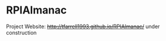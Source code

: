 RPIAlmanac
==========

Project Website: ~~http://tfarrell1993.github.io/RPIAlmanac/~~ under construction
